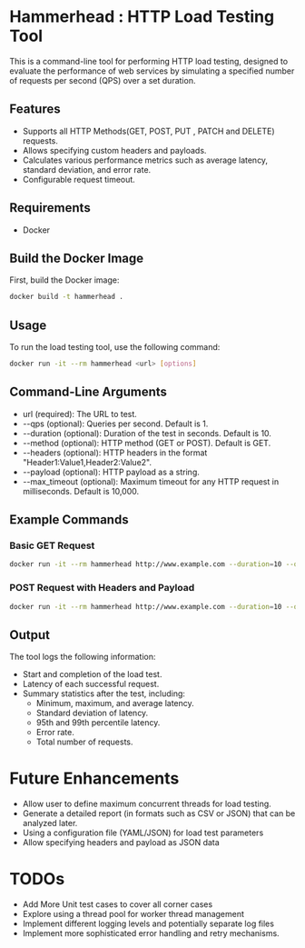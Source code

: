 # Hammerhead : HTTP Load Testing Tool

This is a command-line tool for performing HTTP load testing, designed to evaluate the performance of web services by simulating a specified number of requests per second (QPS) over a set duration.

## Features

- Supports all HTTP Methods(GET, POST, PUT , PATCH and DELETE) requests.
- Allows specifying custom headers and payloads.
- Calculates various performance metrics such as average latency, standard deviation, and error rate.
- Configurable request timeout.

## Requirements

- Docker

## Build the Docker Image

First, build the Docker image:

```sh
docker build -t hammerhead .
```
## Usage

To run the load testing tool, use the following command:

```sh
docker run -it --rm hammerhead <url> [options]
```
## Command-Line Arguments
- url (required): The URL to test.
- --qps (optional): Queries per second. Default is 1.
- --duration (optional): Duration of the test in seconds. Default is 10.
- --method (optional): HTTP method (GET or POST). Default is GET.
- --headers (optional): HTTP headers in the format "Header1:Value1,Header2:Value2".
- --payload (optional): HTTP payload as a string.
- --max_timeout (optional): Maximum timeout for any HTTP request in milliseconds. Default is 10,000.

## Example Commands
### Basic GET Request
```sh
docker run -it --rm hammerhead http://www.example.com --duration=10 --qps=2
```
### POST Request with Headers and Payload
```sh
docker run -it --rm hammerhead http://www.example.com --duration=10 --qps=2 --method=POST --headers="Content-Type:application/json,Authorization:Bearer mytoken" --payload='{"key1":"value1","key2":"value2"}'
```

## Output
The tool logs the following information:

- Start and completion of the load test.
- Latency of each successful request.
- Summary statistics after the test, including:
  - Minimum, maximum, and average latency.
  - Standard deviation of latency.
  - 95th and 99th percentile latency.
  - Error rate.
  - Total number of requests.

# Future Enhancements
- Allow user to define maximum concurrent threads for load testing.
- Generate a detailed report (in formats such as CSV or JSON) that can be analyzed later.
- Using a configuration file (YAML/JSON) for load test parameters
- Allow specifying headers and payload as JSON data


# TODOs
- Add More Unit test cases to cover all corner cases
- Explore using a thread pool for worker thread management 
- Implement different logging levels and potentially separate log files
- Implement more sophisticated error handling and retry mechanisms.
 
